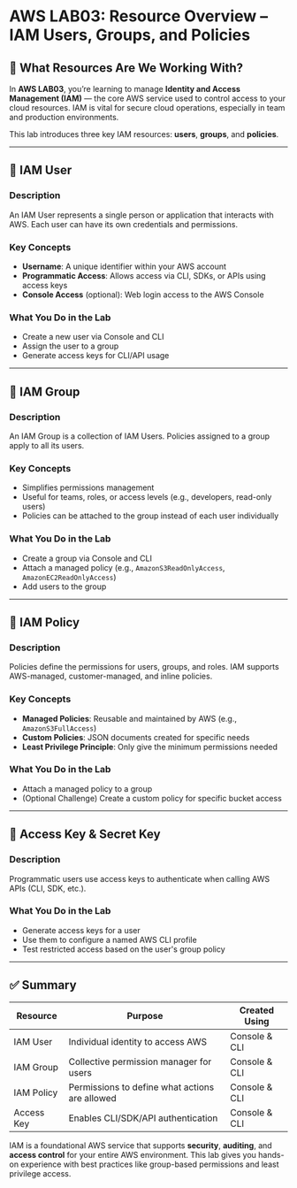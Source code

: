 # AWS LAB03: Resource Overview – IAM Users, Groups, and Policies

## 🧭 What Resources Are We Working With?

In **AWS LAB03**, you’re learning to manage **Identity and Access Management (IAM)** — the core AWS service used to control access to your cloud resources. IAM is vital for secure cloud operations, especially in team and production environments.

This lab introduces three key IAM resources: **users**, **groups**, and **policies**.

---

## 👤 IAM User

### Description
An IAM User represents a single person or application that interacts with AWS. Each user can have its own credentials and permissions.

### Key Concepts
- **Username**: A unique identifier within your AWS account
- **Programmatic Access**: Allows access via CLI, SDKs, or APIs using access keys
- **Console Access** (optional): Web login access to the AWS Console

### What You Do in the Lab
- Create a new user via Console and CLI
- Assign the user to a group
- Generate access keys for CLI/API usage

---

## 👥 IAM Group

### Description
An IAM Group is a collection of IAM Users. Policies assigned to a group apply to all its users.

### Key Concepts
- Simplifies permissions management
- Useful for teams, roles, or access levels (e.g., developers, read-only users)
- Policies can be attached to the group instead of each user individually

### What You Do in the Lab
- Create a group via Console and CLI
- Attach a managed policy (e.g., `AmazonS3ReadOnlyAccess`, `AmazonEC2ReadOnlyAccess`)
- Add users to the group

---

## 📜 IAM Policy

### Description
Policies define the permissions for users, groups, and roles. IAM supports AWS-managed, customer-managed, and inline policies.

### Key Concepts
- **Managed Policies**: Reusable and maintained by AWS (e.g., `AmazonS3FullAccess`)
- **Custom Policies**: JSON documents created for specific needs
- **Least Privilege Principle**: Only give the minimum permissions needed

### What You Do in the Lab
- Attach a managed policy to a group
- (Optional Challenge) Create a custom policy for specific bucket access

---

## 🔐 Access Key & Secret Key

### Description
Programmatic users use access keys to authenticate when calling AWS APIs (CLI, SDK, etc.).

### What You Do in the Lab
- Generate access keys for a user
- Use them to configure a named AWS CLI profile
- Test restricted access based on the user's group policy

---

## ✅ Summary

| Resource     | Purpose                                         | Created Using    |
|--------------|--------------------------------------------------|------------------|
| IAM User     | Individual identity to access AWS               | Console & CLI    |
| IAM Group    | Collective permission manager for users         | Console & CLI    |
| IAM Policy   | Permissions to define what actions are allowed  | Console & CLI    |
| Access Key   | Enables CLI/SDK/API authentication              | Console & CLI    |

IAM is a foundational AWS service that supports **security**, **auditing**, and **access control** for your entire AWS environment. This lab gives you hands-on experience with best practices like group-based permissions and least privilege access.